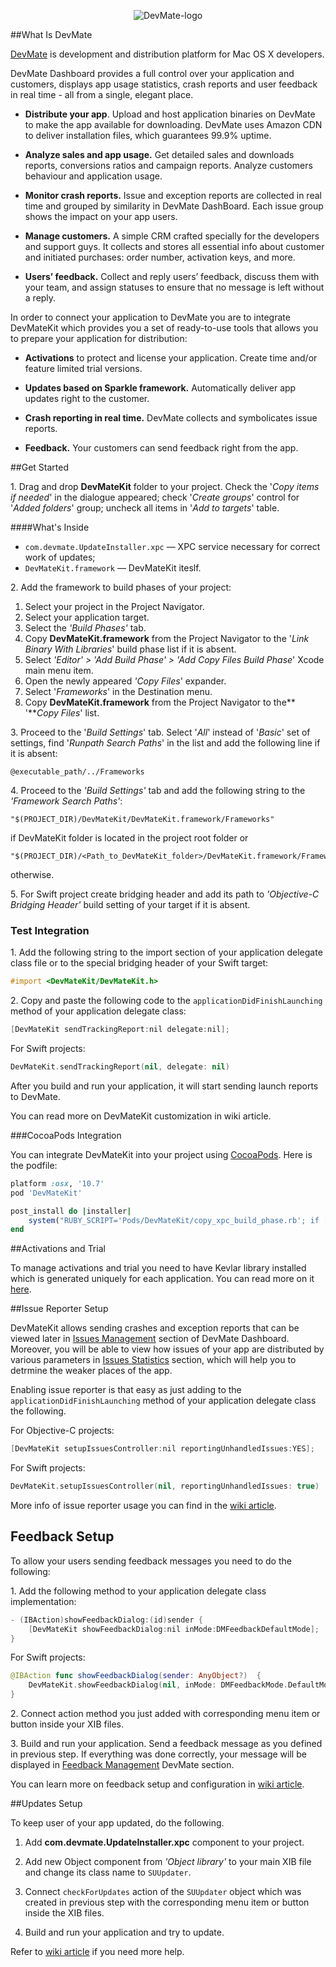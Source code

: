 <p align="center" >
  <img src="https://github.com/DevMate/DevMateKit/blob/master/DevMate-logo.png" alt="DevMate-logo">
</p>

##What Is DevMate

[DevMate](http://devmate.com) is development and distribution platform for Mac OS X developers.

DevMate Dashboard provides a full control over your application and customers, displays app usage statistics, crash reports and user feedback in real time - all from a single, elegant place.

 * **Distribute your app**. Upload and host application binaries on DevMate to make the app available for downloading. DevMate uses Amazon CDN to deliver installation files, which guarantees 99.9% uptime.

 * **Analyze sales and app usage.** Get detailed sales and downloads reports, conversions ratios and campaign reports. Analyze customers behaviour and application usage.

 * **Monitor crash reports.** Issue and exception reports are collected in real time and grouped by similarity in DevMate DashBoard. Each issue group shows the impact on your app users.

 * **Manage customers.** A simple CRM crafted specially for the developers and support guys. It collects and stores all essential info about customer and initiated purchases: order number, activation keys, and more.

 * **Users’ feedback.** Collect and reply users’ feedback, discuss them with your team, and assign statuses to ensure that no message is left without a reply.

In order to connect your application to DevMate you are to integrate DevMateKit which provides you a set of ready-to-use tools that allows you to prepare your application for distribution:

* **Activations** to protect and license your application. Create time and/or feature limited trial versions.

* **Updates based on Sparkle framework.** Automatically deliver app updates right to the customer.

* **Crash reporting in real time.** DevMate collects and symbolicates issue reports.

* **Feedback.** Your customers can send feedback right from the app.

##Get Started

1\.  Drag and drop **DevMateKit** folder to your project. Check the '_Copy items if needed_' in the dialogue appeared; check '_Create groups_' control for '_Added folders_' group; uncheck all items in '_Add to targets_' table.

####What's Inside

* `com.devmate.UpdateInstaller.xpc` — XPC service necessary for correct work of updates;
* `DevMateKit.framework` — DevMateKit iteslf.

2\.  Add the framework to build phases of your project:
  1.  Select your project in the Project Navigator.
  2.  Select your application target.
  3.  Select the _'Build Phases'_ tab.
  4.  Copy **DevMateKit.framework** from the Project Navigator to the '_Link Binary With Libraries_' build phase list if it is absent.
  5.  Select _'Editor' > 'Add Build Phase' > 'Add Copy Files Build Phase_' Xcode main menu item.
  6.  Open the newly appeared _'Copy Files_' expander.
  7.  Select '_Frameworks_' in the Destination menu.
  8.  Copy **DevMateKit.framework** from the Project Navigator to the** '**_Copy Files_' list.


3\.  Proceed to the '_Build Settings_' tab. Select '_All_' instead of '_Basic_' set of settings, find '_Runpath Search Paths_' in the list and add the following line if it is absent:

    @executable_path/../Frameworks

4\.  Proceed to the *'Build Settings'* tab and add the following string to the *'Framework Search Paths'*:

````
"$(PROJECT_DIR)/DevMateKit/DevMateKit.framework/Frameworks"
````
if DevMateKit folder is located in the project root folder or

````
"$(PROJECT_DIR)/<Path_to_DevMateKit_folder>/DevMateKit.framework/Frameworks"
````
otherwise.

5\. For Swift project create bridging header and add its path to *'Objective-C Bridging Header'* build setting of your target if it is absent.

### Test Integration

1\.  Add the following string to the import section of your application delegate class file or to the special bridging header of your Swift target:

````objective-c
#import <DevMateKit/DevMateKit.h>
````

2\.  Copy and paste the following code to the `applicationDidFinishLaunching` method of your application delegate class:

````objective-c
[DevMateKit sendTrackingReport:nil delegate:nil];
````

For Swift projects:

````Swift
DevMateKit.sendTrackingReport(nil, delegate: nil)
````

After you build and run your application, it will start sending launch reports to DevMate.

You can read more on DevMateKit customization in wiki article.

###CocoaPods Integration

You can integrate DevMateKit into your project using [CocoaPods](http://cocoadocs.org/docsets/DevMateKit/1.1.1/). Here is the podfile:

````ruby
platform :osx, '10.7'
pod 'DevMateKit'

post_install do |installer|
    system("RUBY_SCRIPT='Pods/DevMateKit/copy_xpc_build_phase.rb'; if [ -f $RUBY_SCRIPT ]; then ruby $RUBY_SCRIPT '#{path}'; fi")
end
````

##Activations and Trial

To manage activations and trial you need to have Kevlar library installed which is generated uniquely for each application. You can read more on it [here](http://docs.devmate.com/v1.0/docs/activations-and-trial).

##Issue Reporter Setup

DevMateKit allows sending crashes and exception reports that can be viewed later in [Issues Management](http://docs.devmate.com/v1.0/docs/issues-management) section of DevMate Dashboard. Moreover, you will be able to view how issues of your app are distributed by various parameters in [Issues Statistics](http://docs.devmate.com/v1.0/docs/issues-statistics) section, which will help you to detrmine the weaker places of the app.

Enabling issue reporter is that easy as just adding to the `applicationDidFinishLaunching` method of your application delegate class the following.

For Objective-C projects:

````objective-c
[DevMateKit setupIssuesController:nil reportingUnhandledIssues:YES];
````

For Swift projects:

````Swift
DevMateKit.setupIssuesController(nil, reportingUnhandledIssues: true)
````

More info of issue reporter usage you can find in the [wiki article](https://github.com/DevMate/DevMateKit/wiki/Issue-Reporter).

## Feedback Setup

To allow your users sending feedback messages you need to do the following:

1\. Add the following method to your application delegate class implementation:

````objective-c
- (IBAction)showFeedbackDialog:(id)sender {
    [DevMateKit showFeedbackDialog:nil inMode:DMFeedbackDefaultMode];
}
````

For Swift projects:

````Swift
@IBAction func showFeedbackDialog(sender: AnyObject?)  {
    DevMateKit.showFeedbackDialog(nil, inMode: DMFeedbackMode.DefaultMode)
}
````

2\.  Connect action method you just added with corresponding menu item or button inside your XIB files.

3\. Build and run your application. Send a feedback message as you defined in previous step. If everything was done correctly, your message will be displayed in [Feedback Management](http://docs.devmate.com/v1.0/docs/feedback-management) DevMate section.

You can learn more on feedback setup and configuration in [wiki article](https://github.com/DevMate/DevMateKit/wiki/Feedback).

##Updates Setup

To keep user of your app updated, do the following.

1. Add **com.devmate.UpdateInstaller.xpc** component to your project.

2. Add new Object component from _'Object library'_ to your main XIB file and change its class name to `SUUpdater`.
3. Connect `checkForUpdates` action of the `SUUpdater` object which was created in previous step with the corresponding menu item or button inside the XIB files. 
4. Build and run your application and try to update.

Refer to [wiki article](https://github.com/DevMate/DevMateKit/wiki/Updates) if you need more help.
